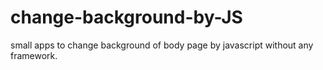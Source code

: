 # change-background-by-JS
small apps to change background of body page by javascript without any framework.
